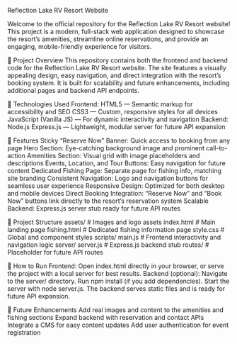 Reflection Lake RV Resort Website

Welcome to the official repository for the Reflection Lake RV Resort website! This project is a modern, full-stack web application designed to showcase the resort’s amenities, streamline online reservations, and provide an engaging, mobile-friendly experience for visitors.

🔧 Project Overview
This repository contains both the frontend and backend code for the Reflection Lake RV Resort website. The site features a visually appealing design, easy navigation, and direct integration with the resort’s booking system. It is built for scalability and future enhancements, including additional pages and backend API endpoints.

📁 Technologies Used
Frontend:
HTML5 — Semantic markup for accessibility and SEO
CSS3 — Custom, responsive styles for all devices
JavaScript (Vanilla JS) — For dynamic interactivity and navigation
Backend:
Node.js
Express.js — Lightweight, modular server for future API expansion

🚀 Features
Sticky “Reserve Now” Banner: Quick access to booking from any page
Hero Section: Eye-catching background image and prominent call-to-action
Amenities Section: Visual grid with image placeholders and descriptions
Events, Location, and Tour Buttons: Easy navigation for future content
Dedicated Fishing Page: Separate page for fishing info, matching site branding
Consistent Navigation: Logo and navigation buttons for seamless user experience
Responsive Design: Optimized for both desktop and mobile devices
Direct Booking Integration: “Reserve Now” and “Book Now” buttons link directly to the resort’s reservation system
Scalable Backend: Express.js server stub ready for future API routes

📂 Project Structure
assets/           # Images and logo assets
index.html        # Main landing page
fishing.html      # Dedicated fishing information page
style.css         # Global and component styles
scripts/
  main.js         # Frontend interactivity and navigation logic
server/
  server.js       # Express.js backend stub
  routes/         # Placeholder for future API routes
  
📝 How to Run
Frontend:
Open index.html directly in your browser, or serve the project with a local server for best results.
Backend (optional):
Navigate to the server/ directory.
Run npm install (if you add dependencies).
Start the server with node server.js.
The backend serves static files and is ready for future API expansion.

🌟 Future Enhancements
Add real images and content to the amenities and fishing sections
Expand backend with reservation and contact APIs
Integrate a CMS for easy content updates
Add user authentication for event registration
